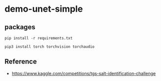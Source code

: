 # demo-unet-simple

## packages

```
pip install -r requirements.txt

pip3 install torch torchvision torchaudio
```

## Reference

- https://www.kaggle.com/competitions/tgs-salt-identification-challenge
